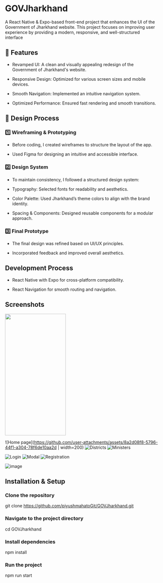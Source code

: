 # GOVJharkhand 

A React Native & Expo-based front-end project that enhances the UI of the Government of Jharkhand website. This project focuses on improving user experience by providing a modern, responsive, and well-structured interface

## 🌟 Features

- Revamped UI: A clean and visually appealing redesign of the Government of Jharkhand's website.

- Responsive Design: Optimized for various screen sizes and mobile devices.

- Smooth Navigation: Implemented an intuitive navigation system.

- Optimized Performance: Ensured fast rendering and smooth transitions.



## 🎨 Design Process

### 1️⃣ Wireframing & Prototyping

- Before coding, I created wireframes to structure the layout of the app.

- Used Figma for designing an intuitive and accessible interface.


### 2️⃣ Design System

- To maintain consistency, I followed a structured design system:

- Typography: Selected fonts for readability and aesthetics.

- Color Palette: Used Jharkhand’s theme colors to align with the brand identity.

- Spacing & Components: Designed reusable components for a modular approach.

### 3️⃣ Final Prototype

- The final design was refined based on UI/UX principles.

- Incorporated feedback and improved overall aesthetics.


## Development Process

- React Native with Expo for cross-platform compatibility.

- React Navigation for smooth routing and navigation.


## Screenshots
<img src="https://github.com/user-attachments/assets/8a2d08f8-5796-44f1-a304-78f6de10aa2d" width="200" height="400" />

![Home page](https://github.com/user-attachments/assets/8a2d08f8-5796-44f1-a304-78f6de10aa2d | width=200)
![Districts](https://github.com/user-attachments/assets/e6e8e070-3929-4171-9de6-c8e87935c6dc)
![Ministers](https://github.com/user-attachments/assets/a150d6ab-5566-4a6c-8df7-2a2d7b63f52d)

![Login](https://github.com/user-attachments/assets/edbd9b3e-6645-4163-8c6c-7295b0ea53c0)
![Modal](https://github.com/user-attachments/assets/0c827350-dba6-4099-a047-25c014793317)
![Registration](https://github.com/user-attachments/assets/36dcb185-be3c-4d7e-bf28-e8cd1f926d84)

![image](https://github.com/user-attachments/assets/066f66b5-6fce-434b-aef4-3894162b81ba)

## Installation & Setup

### Clone the repository
git clone https://github.com/piyushmahatoGit/GOVJharkhand.git

### Navigate to the project directory
cd GOVJharkhand

### Install dependencies
npm install

### Run the project
npm run start


